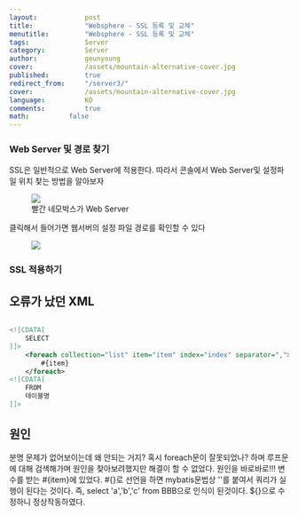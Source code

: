 ```yaml
---
layout:            post
title:             "Websphere - SSL 등록 및 교체"
menutitle:         "Websphere - SSL 등록 및 교체"
tags:              Server
category:          Server
author:            geunyoung
cover:             /assets/mountain-alternative-cover.jpg
published:         true
redirect_from:     "/server3/"
cover:             /assets/mountain-alternative-cover.jpg
language:          KO
comments:          true
math:		   false
---
```


### Web Server 및 경로 찾기

SSL은 일반적으로 Web Server에 적용한다. 따라서 콘솔에서 Web Server및 설정파일 위치 찾는 방법을 알아보자

<aside>
<figure>
<img src="{{ "/media/img/Server/websphere1.png" | absolute_url }}" />
<figcaption>빨간 네모박스가 Web Server</figcaption>
</figure>
</aside>

클릭해서 들어가면 웹서버의 설정 파일 경로를 확인할 수 있다
<aside>
<figure>
<img src="{{ "/media/img/Server/websphere2.png" | absolute_url }}" />
</figure>
</aside>

### SSL 적용하기


## 오류가 났던 XML

```xml

<![CDATA[
	SELECT
]]>			
	<foreach collection="list" item="item" index="index" separator=",">
		#{item}
	</foreach>	
<![CDATA[
	FROM 
    테이블명
]]>

```

## 원인

분명 문제가 없어보이는데 왜 안되는 거지? 혹시 foreach문이 잘못되었나? 하며 루프문에 대해 검색해가며 원인을 찾아보려했지만 해결이 할 수 없었다.
원인을 바로바로!!!
변수를 받는 #{item}에 있었다. #{}로 선언을 하면 mybatis문법상 ''를 붙여서 쿼리가 실행이 된다는 것이다.
즉, select 'a','b','c' from BBB으로 인식이 된것이다.
${}으로 수정하니 정상작동하였다.




